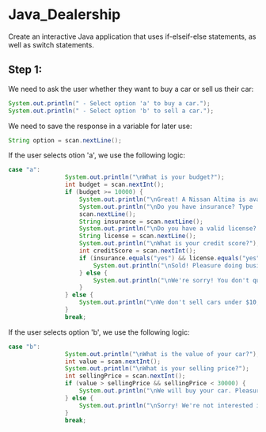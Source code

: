 # Java_Dealership
Create an interactive Java application that uses if-elseif-else statements, as well as switch statements.

## Step 1: 

We need to ask the user whether they want to buy a car or sell us their car:

```java
System.out.println(" - Select option 'a' to buy a car.");
System.out.println(" - Select option 'b' to sell a car.");
```

We need to save the response in a variable for later use:

```java
String option = scan.nextLine();
```

If the user selects otion 'a', we use the following logic:

```java
case "a": 
                System.out.println("\nWhat is your budget?"); 
                int budget = scan.nextInt();
                if (budget >= 10000) {
                    System.out.println("\nGreat! A Nissan Altima is available.");
                    System.out.println("\nDo you have insurance? Type 'yes' or 'no'");
                    scan.nextLine();
                    String insurance = scan.nextLine();
                    System.out.println("\nDo you have a valid license? Type 'yes' or 'no'");
                    String license = scan.nextLine();
                    System.out.println("\nWhat is your credit score?");
                    int creditScore = scan.nextInt();
                    if (insurance.equals("yes") && license.equals("yes") && creditScore >= 660) {
                        System.out.println("\nSold! Pleasure doing business with you.");
                    } else {
                        System.out.println("\nWe're sorry! You don't qualify to buy this car.");
                    }
                } else {
                    System.out.println("\nWe don't sell cars under $10,000. Sorry!");
                }
                break;
```

If the user selects option 'b', we use the following logic: 

```java
case "b": 
                System.out.println("\nWhat is the value of your car?");
                int value = scan.nextInt();
                System.out.println("\nWhat is your selling price?");
                int sellingPrice = scan.nextInt();
                if (value > sellingPrice && sellingPrice < 30000) {
                    System.out.println("\nWe will buy your car. Pleasure doing business with you.");
                } else {
                    System.out.println("\nSorry! We're not interested in buying your car.");
                }
                break;
```